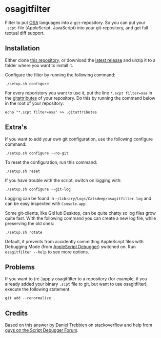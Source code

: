 osagitfilter
============

Filter to put [OSA][] languages into a `git`-repository. So you can put your `.scpt`-file (AppleScript, JavaScript) into your git-repository, and get full textual diff support.


Installation
------------

Either clone [this repository](https://github.com/doekman/osagitfilter), or download the [latest release](https://github.com/doekman/osagitfilter/releases/latest) and unzip it to a folder where you want to install it.

Configure the filter by running the following command:

	./setup.sh configure

For every reporistory you want to use it, put the line `*.scpt filter=osa` in the [gitattributes][] of your repository. Do this by running the command below in the root of your repository:

	echo "*.scpt filter=osa" >> .gitattributes


Extra's
-------

If you want to add your own git configuration, use the following configure command:

	./setup.sh configure --no-git

To reset the configuration, run this command:

	./setup.sh reset

If you have trouble with the script, switch on logging with:

	./setup.sh configure --git-log

Logging can be found in `~/Library/Logs/Catsdeep/osagitfilter.log` and can be easy inspected with `Console.app`.

Some git-clients, like GitHub Desktop, can be quite chatty so log files grow quite fast. With the following command you can create a new log file, while preserving the old ones:

	./setup.sh rotate

Default, it prevents from accidently committing AppleScript files with Debugging Mode (from [AppleScript Debugger][asdbg]) switched on. Run `osagitfilter --help` to see more options.


Problems
--------

If you want to (re-)apply osagitfilter to a repository (for example, if you already added your binary `.scpt` file to git, but want to use osagitfilter), execute the following statement:

	git add --renormalize .


Credits
-------

Based on [this answer by Daniel Trebbien][so-ascr-in-git] on stackoverflow and help from [guys on the Script Debugger Forum][asdbg-forum].



[OSA]: https://developer.apple.com/library/content/documentation/AppleScript/Conceptual/AppleScriptX/Concepts/osa.html "Apple's Open Scripting Architecture"
[asdbg]: http://latenightsw.com
[so-ascr-in-git]: https://stackoverflow.com/a/14425009/56
[asdbg-forum]: http://forum.latenightsw.com/t/cross-play-between-script-debugger-and-script-editor/834/5
[gitconfig]: https://git-scm.com/docs/git-config
[gitattributes]: https://git-scm.com/book/en/v2/Customizing-Git-Git-Attributes
